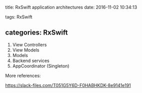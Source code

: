 title: RxSwift application architectures
date: 2016-11-02 10:34:13

tags: RxSwift

categories: RxSwift
---

1. View Controllers
2. View Models
3. Models
4. Backend services
5. AppCoordinator (Singleton)

More references:

https://slack-files.com/T051G5Y6D-F0HABHKDK-8e9141e191